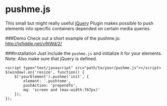 pushme.js
======

This small but might really useful [jQuery](http://www.jquery.com) Plugin makes possible to push elements into specific containers depended on certain media queries.

###Demo
Check out a short example of the pushme.js:<br>
http://jsfiddle.net/v9tWd/2/

###Installation
Just include the `pushme.js` and initialize it for your elements.
Note: Also make sure that jQuery is defined.

```
<script type="text/javascript" src="path/to/your/pushme.js"></script>
$(window).on('resize', function() {
	$('yourElement').pushme('init', {
		element: '.pushtome',
		pushAction: 'prependTo',
		mq: 'screen and (max-width:767px)'
	});
});
```
